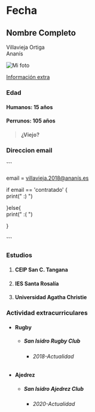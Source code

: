 # Fecha


## Nombre Completo

Villavieja Ortiga  
Ananís


![Mi foto](https://www.hola.com/imagenes/estar-bien/20191129155249/razas-de-perro-caniche/0-752-947/razas-perro-caniche-t.jpg)

[Información extra](https://www.hillspet.es/dog-care/dog-breeds/poodle)

### Edad 

#### Humanos: 15 años
#### Perrunos: 105 años
> #### ¿Viejo? 

### Direccion email

#### ```
email = villavieja.2018@ananís.es


if email == 'contratado' {  
    print(" :) ")

}else{  
    print(" :( ")

}

#### ```   

### Estudios 

1. #### CEIP San C. Tangana
2. #### IES Santa Rosalía
3. #### Universidad Agatha Christie

### Actividad extracurriculares


 * #### Rugby
   * ##### San Isidro Rugby Club 
     * ###### 2018-Actualidad
* #### Ajedrez
  *  ##### San Isidro Ajedrez Club 
        * ###### 2020-Actualidad